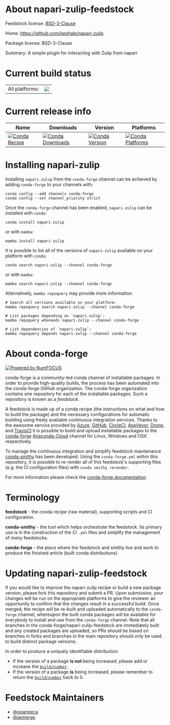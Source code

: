About napari-zulip-feedstock
============================

Feedstock license: [BSD-3-Clause](https://github.com/conda-forge/napari-zulip-feedstock/blob/main/LICENSE.txt)

Home: https://github.com/kephale/napari-zulip

Package license: BSD-3-Clause

Summary: A simple plugin for interacting with Zulip from napari

Current build status
====================


<table><tr><td>All platforms:</td>
    <td>
      <a href="https://dev.azure.com/conda-forge/feedstock-builds/_build/latest?definitionId=19374&branchName=main">
        <img src="https://dev.azure.com/conda-forge/feedstock-builds/_apis/build/status/napari-zulip-feedstock?branchName=main">
      </a>
    </td>
  </tr>
</table>

Current release info
====================

| Name | Downloads | Version | Platforms |
| --- | --- | --- | --- |
| [![Conda Recipe](https://img.shields.io/badge/recipe-napari--zulip-green.svg)](https://anaconda.org/conda-forge/napari-zulip) | [![Conda Downloads](https://img.shields.io/conda/dn/conda-forge/napari-zulip.svg)](https://anaconda.org/conda-forge/napari-zulip) | [![Conda Version](https://img.shields.io/conda/vn/conda-forge/napari-zulip.svg)](https://anaconda.org/conda-forge/napari-zulip) | [![Conda Platforms](https://img.shields.io/conda/pn/conda-forge/napari-zulip.svg)](https://anaconda.org/conda-forge/napari-zulip) |

Installing napari-zulip
=======================

Installing `napari-zulip` from the `conda-forge` channel can be achieved by adding `conda-forge` to your channels with:

```
conda config --add channels conda-forge
conda config --set channel_priority strict
```

Once the `conda-forge` channel has been enabled, `napari-zulip` can be installed with `conda`:

```
conda install napari-zulip
```

or with `mamba`:

```
mamba install napari-zulip
```

It is possible to list all of the versions of `napari-zulip` available on your platform with `conda`:

```
conda search napari-zulip --channel conda-forge
```

or with `mamba`:

```
mamba search napari-zulip --channel conda-forge
```

Alternatively, `mamba repoquery` may provide more information:

```
# Search all versions available on your platform:
mamba repoquery search napari-zulip --channel conda-forge

# List packages depending on `napari-zulip`:
mamba repoquery whoneeds napari-zulip --channel conda-forge

# List dependencies of `napari-zulip`:
mamba repoquery depends napari-zulip --channel conda-forge
```


About conda-forge
=================

[![Powered by
NumFOCUS](https://img.shields.io/badge/powered%20by-NumFOCUS-orange.svg?style=flat&colorA=E1523D&colorB=007D8A)](https://numfocus.org)

conda-forge is a community-led conda channel of installable packages.
In order to provide high-quality builds, the process has been automated into the
conda-forge GitHub organization. The conda-forge organization contains one repository
for each of the installable packages. Such a repository is known as a *feedstock*.

A feedstock is made up of a conda recipe (the instructions on what and how to build
the package) and the necessary configurations for automatic building using freely
available continuous integration services. Thanks to the awesome service provided by
[Azure](https://azure.microsoft.com/en-us/services/devops/), [GitHub](https://github.com/),
[CircleCI](https://circleci.com/), [AppVeyor](https://www.appveyor.com/),
[Drone](https://cloud.drone.io/welcome), and [TravisCI](https://travis-ci.com/)
it is possible to build and upload installable packages to the
[conda-forge](https://anaconda.org/conda-forge) [Anaconda-Cloud](https://anaconda.org/)
channel for Linux, Windows and OSX respectively.

To manage the continuous integration and simplify feedstock maintenance
[conda-smithy](https://github.com/conda-forge/conda-smithy) has been developed.
Using the ``conda-forge.yml`` within this repository, it is possible to re-render all of
this feedstock's supporting files (e.g. the CI configuration files) with ``conda smithy rerender``.

For more information please check the [conda-forge documentation](https://conda-forge.org/docs/).

Terminology
===========

**feedstock** - the conda recipe (raw material), supporting scripts and CI configuration.

**conda-smithy** - the tool which helps orchestrate the feedstock.
                   Its primary use is in the construction of the CI ``.yml`` files
                   and simplify the management of *many* feedstocks.

**conda-forge** - the place where the feedstock and smithy live and work to
                  produce the finished article (built conda distributions)


Updating napari-zulip-feedstock
===============================

If you would like to improve the napari-zulip recipe or build a new
package version, please fork this repository and submit a PR. Upon submission,
your changes will be run on the appropriate platforms to give the reviewer an
opportunity to confirm that the changes result in a successful build. Once
merged, the recipe will be re-built and uploaded automatically to the
`conda-forge` channel, whereupon the built conda packages will be available for
everybody to install and use from the `conda-forge` channel.
Note that all branches in the conda-forge/napari-zulip-feedstock are
immediately built and any created packages are uploaded, so PRs should be based
on branches in forks and branches in the main repository should only be used to
build distinct package versions.

In order to produce a uniquely identifiable distribution:
 * If the version of a package **is not** being increased, please add or increase
   the [``build/number``](https://docs.conda.io/projects/conda-build/en/latest/resources/define-metadata.html#build-number-and-string).
 * If the version of a package **is** being increased, please remember to return
   the [``build/number``](https://docs.conda.io/projects/conda-build/en/latest/resources/define-metadata.html#build-number-and-string)
   back to 0.

Feedstock Maintainers
=====================

* [@goanpeca](https://github.com/goanpeca/)
* [@jaimergp](https://github.com/jaimergp/)

